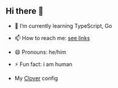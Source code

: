 ## Hi there 👋

- 🌱 I’m currently learning TypeScript, Go
- 📫 How to reach me: [see links](https://elivale.ru)
- 😄 Pronouns: he/him
- ⚡ Fun fact: i am human

- My [Clover](./clover-config.json) config
